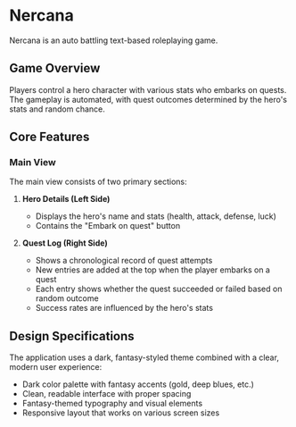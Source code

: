 # Nercana

Nercana is an auto battling text-based roleplaying game.

## Game Overview

Players control a hero character with various stats who embarks on quests. The gameplay is automated, with quest outcomes determined by the hero's stats and random chance.

## Core Features

### Main View

The main view consists of two primary sections:

1. **Hero Details (Left Side)**
   - Displays the hero's name and stats (health, attack, defense, luck)
   - Contains the "Embark on quest" button

2. **Quest Log (Right Side)**
   - Shows a chronological record of quest attempts
   - New entries are added at the top when the player embarks on a quest
   - Each entry shows whether the quest succeeded or failed based on random outcome
   - Success rates are influenced by the hero's stats

## Design Specifications

The application uses a dark, fantasy-styled theme combined with a clear, modern user experience:

- Dark color palette with fantasy accents (gold, deep blues, etc.)
- Clean, readable interface with proper spacing
- Fantasy-themed typography and visual elements
- Responsive layout that works on various screen sizes
